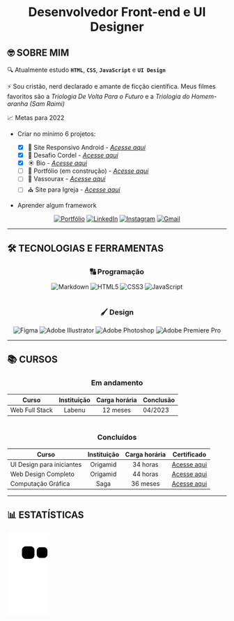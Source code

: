 <div align="center">
 
 # Desenvolvedor Front-end e UI Designer
 
</div>

## 🤓 SOBRE MIM
🔍 Atualmente estudo **`HTML`**, **`CSS`**, **`JavaScript`** e **`UI Design`**

⚡ Sou cristão, nerd declarado e amante de ficção científica. Meus filmes favoritos são a *Triologia De Volta Para o Futuro* e a *Triologia do Homem-aranha (Sam Raimi)*

📈 Metas para 2022 
  * Criar no mínimo 6 projetos: 
  
    * [x]  🤖 Site Responsivo Android - [*Acesse aqui*](https://github.com/matheusqueirozds/site-responsivo-android)
    * [x]  🎵 Desafio Cordel - [*Acesse aqui*](https://github.com/matheusqueirozds/desafio-cordel)
    * [x]  ☀ Bio - [*Acesse aqui*](https://github.com/matheusqueirozds/bio) 
    * [ ]  📜 Portfólio (em construção) - [*Acesse aqui*](https://github.com/matheusqueirozds/portfolio)
    * [ ]  🧹 Vassourax - [*Acesse aqui*](#)
    * [ ]  ⛪ Site para Igreja - [*Acesse aqui*](#)
  
  * Aprender algum framework

<div align="center">
 
[![Portfólio](https://img.shields.io/badge/Portfólio-%23000000.svg?style=for-the-badge&logoColor=#FF7139)](https://matheusqueirozds.vercel.app/)
[![LinkedIn](https://img.shields.io/badge/linkedin-%230077B5.svg?style=for-the-badge&logo=linkedin&logoColor=white)](https://www.linkedin.com/in/matheusqueirozds)
[![Instagram](https://img.shields.io/badge/Instagram-%23E4405F.svg?style=for-the-badge&logo=Instagram&logoColor=white)](https://www.instagram.com/matheusqueirozds.dev)
[![Gmail](https://img.shields.io/badge/Gmail-D14836?style=for-the-badge&logo=gmail&logoColor=white)](mailto:matheusqueirozds@gmail.com)

 </div>

---
## 🛠 TECNOLOGIAS E FERRAMENTAS

<div align="center">
 
### 🔠 Programação
![Markdown](https://img.shields.io/badge/markdown-%23000000.svg?style=for-the-badge&logo=markdown&logoColor=white)
![HTML5](https://img.shields.io/badge/html5-%23E34F26.svg?style=for-the-badge&logo=html5&logoColor=white)
![CSS3](https://img.shields.io/badge/css3-%231572B6.svg?style=for-the-badge&logo=css3&logoColor=white)
![JavaScript](https://img.shields.io/badge/javascript-%23323330.svg?style=for-the-badge&logo=javascript&logoColor=%23F7DF1E)
 
</div> 

#

<div align="center">
 
### 🖌 Design
![Figma](https://img.shields.io/badge/figma-%23F24E1E.svg?style=for-the-badge&logo=figma&logoColor=white)
![Adobe Illustrator](https://img.shields.io/badge/adobe%20illustrator-%23FF9A00.svg?style=for-the-badge&logo=adobe%20illustrator&logoColor=white)
![Adobe Photoshop](https://img.shields.io/badge/adobe%20photoshop-%2331A8FF.svg?style=for-the-badge&logo=adobe%20photoshop&logoColor=white)
![Adobe Premiere Pro](https://img.shields.io/badge/Adobe%20Premiere%20Pro-9999FF.svg?style=for-the-badge&logo=Adobe%20Premiere%20Pro&logoColor=white)
 
</div> 

---
## 📚 CURSOS 

<div align="center">
 
### Em andamento
  
Curso | Instituição | Carga horária | Conclusão
-|:-:|:-:|-
  Web Full Stack | Labenu | 12 meses | 04/2023
 
#

### Concluídos
  Curso | Instituição | Carga horária | Certificado
  -|:-:|:--:|-
  UI Design para iniciantes | Origamid | 34 horas | [Acesse aqui](https://drive.google.com/file/d/1_IqY6FIqnL0g_2QMijRrFPlhlfQ6f5sK/view?usp=sharing)
  Web Design Completo | Origamid | 44 horas | [Acesse aqui](https://drive.google.com/file/d/1Q6OlmB-mWhcixGuN5z1kjGwnzLgoKBeY/view?usp=sharing)
  Computação Gráfica | Saga | 36 meses | [Acesse aqui](https://drive.google.com/file/d/1fcDaHT4RIssUp5yRAr_3mIbEna9qKPTD/view?usp=sharing)

</div>

---

## 📊 ESTATÍSTICAS

![snake gif](https://github.com/matheusqueirozds/matheusqueirozds/blob/output/github-contribution-grid-snake.svg)



